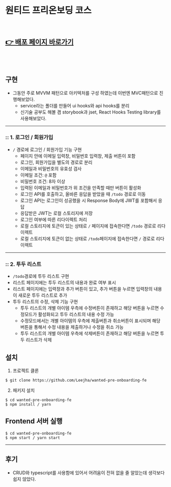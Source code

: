 # 원티드 프리온보딩 코스

<br />

## [👉 배포 페이지 바로가기](https://deluxe-medovik-f1f89e.netlify.app/)

<br />
<br />

## 구현

- 그동안 주로 MVVM 패턴으로 아키텍처를 구성 하였는데 이번엔 MVC패턴으로 진행해보았다.
  - service라는 폴더를 만들어 ui hooks와 api hooks를 분리
  - 신기술 공부도 해볼 겸 storybook과 jset, React Hooks Testing library를 사용해보았다.

---

### :: 1. 로그인 / 회원가입

- `/` 경로에 로그인 / 회원가입 기능 구현
  - 페이지 안에 이메일 입력창, 비밀번호 입력창, 제출 버튼이 포함
  - 로그인, 회원가입을 별도의 경로로 분리
  - 이메일과 비밀번호의 유효성 검사
  - 이메일 조건: `@` 포함
  - 비밀번호 조건: 8자 이상
  - 입력된 이메일과 비밀번호가 위 조건을 만족할 때만 버튼이 활성화
  - 로그인 API를 호출하고, 올바른 응답을 받았을 때 `/todo` 경로로 이동
  - 로그인 API는 로그인이 성공했을 시 Response Body에 JWT를 포함해서 응답
  - 응답받은 JWT는 로컬 스토리지에 저장
  - 로그인 여부에 따른 리다이렉트 처리
  - 로컬 스토리지에 토큰이 있는 상태로 `/` 페이지에 접속한다면 `/todo` 경로로 리다이렉트
  - 로컬 스토리지에 토큰이 없는 상태로 `/todo`페이지에 접속한다면 `/` 경로로 리다이렉트

---

### :: 2. 투두 리스트

- `/todo`경로에 투두 리스트 구현
- 리스트 페이지에는 투두 리스트의 내용과 완료 여부 표시
- 리스트 페이지에는 입력창과 추가 버튼이 있고, 추가 버튼을 누르면 입력창의 내용이 새로운 투두 리스트로 추가
- 투두 리스트의 수정, 삭제 기능 구현
  - 투두 리스트의 개별 아이템 우측에 수정버튼이 존재하고 해당 버튼을 누르면 수정모드가 활성화되고 투두 리스트의 내용 수정 가능
  - 수정모드에서는 개별 아이템의 우측에 제출버튼과 취소버튼이 표시되며 해당 버튼을 통해서 수정 내용을 제출하거나 수정을 취소 가능
  - 투두 리스트의 개별 아이템 우측에 삭제버튼이 존재하고 해당 버튼을 누르면 투두 리스트가 삭제

## 설치

1. 프로젝트 클론

```console
$ git clone https://github.com/Leejha/wanted-pre-onboarding-fe
```

2. 패키지 설치

```console
$ cd wanted-pre-onboarding-fe
$ npm install / yarn
```

## Frontend 서버 실행

```console
$ cd wanted-pre-onboarding-fe
$ npm start / yarn start
```

---

## 후기

- CRUD와 typescript를 사용함에 있어서 어려움이 전혀 없을 줄 알았는데 생각보다 쉽지 않았다.
